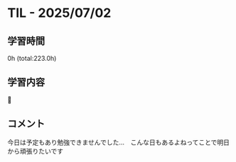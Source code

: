 # TIL - 2025/07/02

## 学習時間
0h (total:223.0h)

## 学習内容
🍐

## コメント
今日は予定もあり勉強できませんでした…　こんな日もあるよねってことで明日から頑張りたいです
